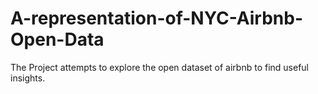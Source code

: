 # A-representation-of-NYC-Airbnb-Open-Data
The Project attempts to explore the open dataset of airbnb to find useful insights.
